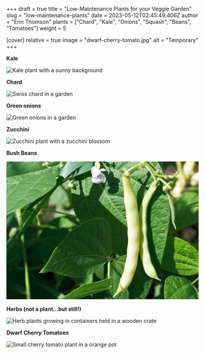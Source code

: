 +++
draft = true
title = "Low-Maintenance Plants for your Veggie Garden"
slug = "low-maintenance-plants"
date = 2023-05-12T02:45:49.406Z
author = "Erin Thomson"
plants = ["Chard", "Kale", "Onions", "Squash", "Beans", "Tomatoes"]
weight = 5

[cover]
relative = true
image = "dwarf-cherry-tomato.jpg"
alt = "Temporary"
+++


**Kale**

![Kale plant with a sunny background](kale.jpg)

**Chard**

![Swiss chard in a garden](swiss-chard.jpg)

**Green onions**

![Green onions in a garden](green-onions.jpg)

**Zucchini**

![Zucchini plant with a zucchini blossom](zucchini.jpg)

**Bush Beans**

![Yellow bean pods on a bean plant](beans.jpg)



**Herbs (not a plant...but still!)**

![Herb plants growing in containers held in a wooden crate](herbs.jpg)

**Dwarf Cherry Tomatoes**

![Small cherry tomato plant in a orange pot](dwarf-cherry-tomato.jpg)